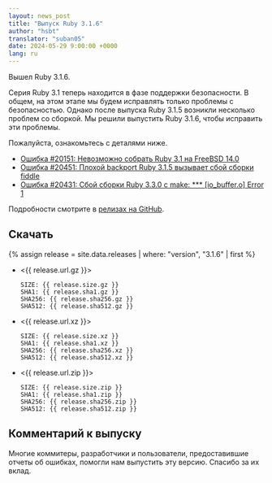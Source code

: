 ```yaml
---
layout: news_post
title: "Выпуск Ruby 3.1.6"
author: "hsbt"
translator: "suban05"
date: 2024-05-29 9:00:00 +0000
lang: ru
---
```


Вышел Ruby 3.1.6.

Серия Ruby 3.1 теперь находится в фазе поддержки безопасности. В общем, на этом этапе мы будем исправлять только проблемы с безопасностью. Однако после выпуска Ruby 3.1.5 возникли несколько проблем со сборкой. Мы решили выпустить Ruby 3.1.6, чтобы исправить эти проблемы.

Пожалуйста, ознакомьтесь с деталями ниже.

* [Ошибка #20151: Невозможно собрать Ruby 3.1 на FreeBSD 14.0](https://bugs.ruby-lang.org/issues/20151)
* [Ошибка #20451: Плохой backport Ruby 3.1.5 вызывает сбой сборки fiddle](https://bugs.ruby-lang.org/issues/20451)
* [Ошибка #20431: Сбой сборки Ruby 3.3.0 с make: *** \[io_buffer.o\] Error 1](https://bugs.ruby-lang.org/issues/20431)

Подробности смотрите в [релизах на GitHub](https://github.com/ruby/ruby/releases/tag/v3_1_6).

## Скачать

{% assign release = site.data.releases | where: "version", "3.1.6" | first %}

* <{{ release.url.gz }}>

      SIZE: {{ release.size.gz }}
      SHA1: {{ release.sha1.gz }}
      SHA256: {{ release.sha256.gz }}
      SHA512: {{ release.sha512.gz }}

* <{{ release.url.xz }}>

      SIZE: {{ release.size.xz }}
      SHA1: {{ release.sha1.xz }}
      SHA256: {{ release.sha256.xz }}
      SHA512: {{ release.sha512.xz }}

* <{{ release.url.zip }}>

      SIZE: {{ release.size.zip }}
      SHA1: {{ release.sha1.zip }}
      SHA256: {{ release.sha256.zip }}
      SHA512: {{ release.sha512.zip }}

## Комментарий к выпуску

Многие коммитеры, разработчики и пользователи, предоставившие отчеты об ошибках, помогли нам выпустить эту версию. Спасибо за их вклад.
